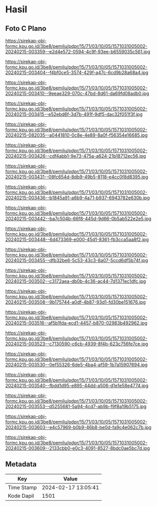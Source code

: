 # Hasil

## Foto C Plano

https://sirekap-obj-formc.kpu.go.id/3be8/pemilu/pdpr/15/71/03/10/05/1571031005002-20240215-003359--e2d4e572-0594-4c9f-93ee-b6559035c561.jpg

https://sirekap-obj-formc.kpu.go.id/3be8/pemilu/pdpr/15/71/03/10/05/1571031005002-20240215-003404--f4bf0ce5-3574-429f-a47c-6cd9b28a68a4.jpg

https://sirekap-obj-formc.kpu.go.id/3be8/pemilu/pdpr/15/71/03/10/05/1571031005002-20240215-003410--9eeae329-070c-47bd-8d61-da69fd08adb0.jpg

https://sirekap-obj-formc.kpu.go.id/3be8/pemilu/pdpr/15/71/03/10/05/1571031005002-20240215-003415--e52ebd6f-3d7b-491f-9df5-dac32f051f3f.jpg

https://sirekap-obj-formc.kpu.go.id/3be8/pemilu/pdpr/15/71/03/10/05/1571031005002-20240215-082035--a0441810-0c8e-4e89-8a0f-f56354e16685.jpg

https://sirekap-obj-formc.kpu.go.id/3be8/pemilu/pdpr/15/71/03/10/05/1571031005002-20240215-003426--cdf4abb1-9e73-475a-a624-21b18712ec56.jpg

https://sirekap-obj-formc.kpu.go.id/3be8/pemilu/pdpr/15/71/03/10/05/1571031005002-20240215-003431--08fc654d-8db9-49b5-8118-e4cc0f8d8395.jpg

https://sirekap-obj-formc.kpu.go.id/3be8/pemilu/pdpr/15/71/03/10/05/1571031005002-20240215-003436--b1845a91-a6b9-4a71-b937-6943782e630b.jpg

https://sirekap-obj-formc.kpu.go.id/3be8/pemilu/pdpr/15/71/03/10/05/1571031005002-20240215-003442--ba7c504b-66f8-445d-9d66-0b5ab522e2e5.jpg

https://sirekap-obj-formc.kpu.go.id/3be8/pemilu/pdpr/15/71/03/10/05/1571031005002-20240215-003448--6d473369-e000-45d1-8361-fb3cca5aa8f2.jpg

https://sirekap-obj-formc.kpu.go.id/3be8/pemilu/pdpr/15/71/03/10/05/1571031005002-20240215-003455--dfb32be6-5c53-43c3-8a07-5ccd6df5b74f.jpg

https://sirekap-obj-formc.kpu.go.id/3be8/pemilu/pdpr/15/71/03/10/05/1571031005002-20240215-003502--c3172aea-db0b-4c36-ac44-7d1371ec1dfc.jpg

https://sirekap-obj-formc.kpu.go.id/3be8/pemilu/pdpr/15/71/03/10/05/1571031005002-20240215-003508--9b175744-a0df-4b87-93d1-fd30be151676.jpg

https://sirekap-obj-formc.kpu.go.id/3be8/pemilu/pdpr/15/71/03/10/05/1571031005002-20240215-003516--af5b1fda-ecd1-4457-b870-02983b492962.jpg

https://sirekap-obj-formc.kpu.go.id/3be8/pemilu/pdpr/15/71/03/10/05/1571031005002-20240215-003523--c7130590-c6cb-4939-8f4b-623c756fe7ce.jpg

https://sirekap-obj-formc.kpu.go.id/3be8/pemilu/pdpr/15/71/03/10/05/1571031005002-20240215-003530--0ef55326-6de5-4ba4-af59-1b7a15907694.jpg

https://sirekap-obj-formc.kpu.go.id/3be8/pemilu/pdpr/15/71/03/10/05/1571031005002-20240215-003540--fbdd1d95-e895-44dd-a506-d1e1e58e4774.jpg

https://sirekap-obj-formc.kpu.go.id/3be8/pemilu/pdpr/15/71/03/10/05/1571031005002-20240215-003553--d5255681-5a94-4cd7-ab9b-f9f8a19b5175.jpg

https://sirekap-obj-formc.kpu.go.id/3be8/pemilu/pdpr/15/71/03/10/05/1571031005002-20240215-003603--e4c57969-b0b9-46b8-be0d-fa9c4e062c7b.jpg

https://sirekap-obj-formc.kpu.go.id/3be8/pemilu/pdpr/15/71/03/10/05/1571031005002-20240215-003609--2133cbb0-e0c3-4091-8527-8bdc0ae5bc7d.jpg


## Metadata

| Key        | Value               |
| ---------- | ------------------- |
| Time Stamp | 2024-02-17 13:05:41 |
| Kode Dapil | 1501                |



